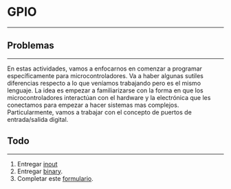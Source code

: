 # GPIO
---
## Problemas
---
En estas actividades, vamos a enfocarnos en comenzar a programar específicamente para microcontroladores. Va a haber algunas sutiles diferencias respecto a lo que veníamos trabajando pero es el mismo lenguaje. La idea es empezar a familiarizarse con la forma en que los microcontroladores interactúan con el hardware y la electrónica que les conectamos para empezar a hacer sistemas mas complejos. Particularmente, vamos a trabajar con el concepto de puertos de entrada/salida digital.

## Todo
---
1. Entregar [inout](inout/inout.md)
2. Entregar [binary](binary/binary.md).
3. Completar este [formulario](https://docs.google.com/forms/d/e/1FAIpQLSfhAFyF3UTU0GzH5JbYG4NpafUy4IIQti8SUcK_1s0y5pWvcw/viewform).
